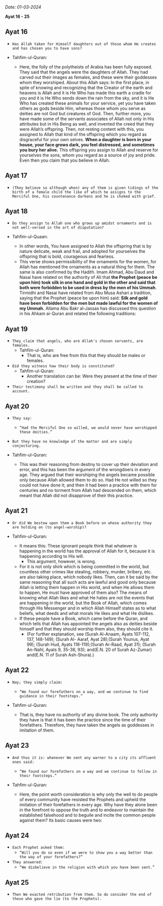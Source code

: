 _Date: 01-03-2024_

**Ayat 16 - 25**

## Ayat 16

- `Has Allah taken for Himself daughters out of those whom He creates and has chosen you to have sons?`

- Tahfim-ul-Quran:
  - Here, the folly of the polytheists of Arabia has been fully exposed. They said that the angels were the daughters of Allah. They had carved out their images as females, and these were their goddesses whom they worshiped. About this Allah says: In the first place, in spite of knowing and recognizing that the Creator of the earth and heavens is Allah and it is He Who has made this earth a cradle for you and it is He Who sends down the rain from the sky, and it is He Who has created these animals for your service, yet you have taken others as gods beside Him, whereas those whom you serve as deities are not God but creatures of God. Then, further more, you have made some of the servants associates of Allah not only in His attributes but in His Being as well, and invented the creed that they were Allah’s offspring. Then, not resting content with this, you assigned to Allah that kind of the offspring which you regard as disgraceful for your own selves. **When a daughter is born in your house, your face grows dark, you feel distressed, and sometimes you bury her alive.** This offspring you assign to Allah and reserve for yourselves the sons, whom you regard as a source of joy and pride. Even then you claim that you believe in Allah.

## Ayat 17

- `(They believe so although when) any of them is given tidings of the birth of a female child the like of which he assigns to the Merciful One, his countenance darkens and he is choked with grief.`

## Ayat 18

- `Do they assign to Allah one who grows up amidst ornaments and is not well-versed in the art of disputation?`

- Tahfim-ul-Quaan:
  - In other words, You have assigned to Allah the offspring that is by nature delicate, weak and frail, and adopted for yourselves the offspring that is bold, courageous and fearless.
  - This verse shows permissibility of the ornaments for the women, for Allah has mentioned the ornaments as a natural thing for them. The same is also confirmed by the Hadith. Imam Ahmad, Abu Daud and Nasai have related on the authority of Ali that **the Prophet (peace be upon him) took silk in one hand and gold in the other and said that both were forbidden to be used in dress by the men of his Ummah**. Tirmidhi and Nasai have related from Abu Musa Ashari a tradition, saying that the Prophet (peace be upon him) said: **Silk and gold have been forbidden for the men but made lawful for the women of my Ummah.** Allama Abu Bakr al-Jassas has discussed this question in his Ahkam ai-Quran and related the following traditions:

## Ayat 19

- `They claim that angels, who are Allah's chosen servants, are females.`
  - Tahfim-ul-Quran:
    - That is, who are free from this that they should be males or females.
- `Did they witness how their body is constituted?`
  - Tahfim-ul-Quran:
    - Another translation can be: Were they present at the time of their creation?
- `Their testimony shall be written and they shall be called to account.`

## Ayat 20

- `They say:`
  - `“Had the Merciful One so willed, we would never have worshipped these deities.”`
 - `But they have no knowledge of the matter and are simply conjecturing.`

- Tahfim-ul-Quran:
  - This was their reasoning from destiny to cover up their deviation and error, and this has been the argument of the wrongdoers in every age. They argued that their worshiping the angels became possible only because Allah allowed them to do so. Had He not willed so they could not have done it; and then it had been a practice with them for centuries and no torment from Allah had descended on them, which meant that Allah did not disapprove of their this practice.

## Ayat 21

- `Or did We bestow upon them a Book before on whose authority they are holding on (to angel-worship)?`

- Tahfim-ul-Quran:
  - It means this: These ignorant people think that whatever is happening in the world has the approval of Allah for it, because it is happening according to His will.
    - This argument, however, is wrong.
  - For it is not only shirk which is being committed in the world, but countless other crimes like stealing, robbery, murder, bribery, etc. are also taking place, which nobody likes. Then, can it be said by the same reasoning that all such acts are lawful and good only because Allah is letting them happen in His world, and when He allows them to happen, He must have approved of them also? The means of knowing what Allah likes and what He hates are not the events that are happening in the world, but the Book of Allah, which comes through His Messenger and in which Allah Himself states as to what beliefs, what deeds and what morals He likes and what He dislikes.
  - If these people have a Book, which came before the Quran, and which tells that Allah has appointed the angels also as deities beside himself and that they should worship them also, they should cite it. 
    - (For further explanation, see (Surah Al-Anaam, Ayats 107-112, 137, 148-149); (Surah Al- Aaraf, Ayat 28);(Surah Younus, Ayat 99); (Surah Hud, Ayats 118-119);(Surah Ar-Raad, Ayat 31); (Surah An-Nahl, Ayats 9, 35-36, 93); and(E.N. 20 of Surah Az-Zumar) and(E.N. 11 of Surah Ash-Shura).)

## Ayat 22

- `Nay; they simply claim:`
  - `“We found our forefathers on a way, and we continue to find guidance in their footsteps.”`

- Tahfim-ul-Quran:
  - That is, they have no authority of any divine book. The only authority they have is that it has been the practice since the time of their forefathers. Therefore, they have taken the angels as goddesses in imitation of them.

## Ayat 23

- `And thus it is: whenever We sent any warner to a city its affluent ones said:`
  - `“We found our forefathers on a way and we continue to follow in their footsteps.”`

- Tahfim-ul-Quran:
  - Here, the point worth consideration is why only the well to do people of every community have resisted the Prophets and upheld the imitation of their forefathers in every age. Why have they alone been in the forefront to oppose the truth and to endeavor to maintain the established falsehood and to beguile and incite the common people against them? Its basic causes were two:

## Ayat 24

- `Each Prophet asked them:`
  - `“Will you do so even if we were to show you a way better than the way of your forefathers?”`
- `They answered:`
  - `“We disbelieve in the religion with which you have been sent.”`

## Ayat 25

- `Then We exacted retribution from them. So do consider the end of those who gave the lie (to the Prophets).`